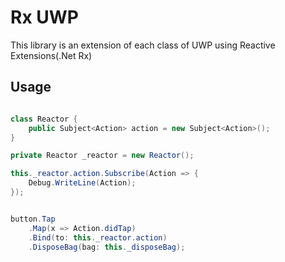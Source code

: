 # Rx UWP

This library is an extension of each class of UWP using Reactive Extensions(.Net Rx)

## Usage

```c#

class Reactor {
    public Subject<Action> action = new Subject<Action>();
}

private Reactor _reactor = new Reactor();

this._reactor.action.Subscribe(Action => {
    Debug.WriteLine(Action);
});


button.Tap
    .Map(x => Action.didTap)
    .Bind(to: this._reactor.action)
    .DisposeBag(bag: this._disposeBag);

```
